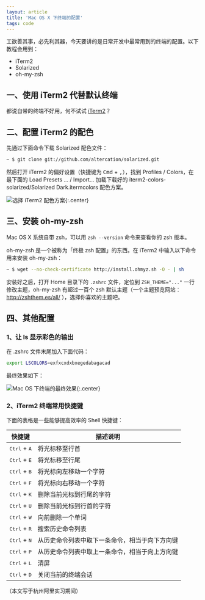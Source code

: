 ```yaml
---
layout: article
title: 'Mac OS X 下终端的配置'
tags: code
---
```


工欲善其事，必先利其器，今天要讲的是日常开发中最常用到的终端的配置。以下教程会用到：

* iTerm2
* Solarized
* oh-my-zsh

## 一、使用 iTerm2 代替默认终端

都说自带的终端不好用，何不试试 [iTerm2](https://www.iterm2.com/)？

## 二、配置 iTerm2 的配色

先通过下面命令下载 Solarized 配色文件：

~~~sh
~ $ git clone git://github.com/altercation/solarized.git
~~~

然后打开 iTerm2 的偏好设置（快捷键为 <kbd>Cmd</kbd> + <kbd>,</kbd>），找到 Profiles / Colors，在最下面的 Load Presets ... / Import... 加载下载好的 iterm2-colors-solarized/Solarized Dark.itermcolors 配色方案。


![选择 iTerm2 配色方案]({{site.img_url}}/2014-iterm-preference.jpg){:.center}


## 三、安装 oh-my-zsh

Mac OS X 系统自带 zsh，可以用 `zsh --version` 命令来查看你的 zsh 版本。

oh-my-zsh 是一个被称为「终极 zsh 配置」的东西。在 iTerm2 中输入以下命令用来安装 oh-my-zsh：

~~~sh
~ $ wget --no-check-certificate http://install.ohmyz.sh -O - | sh
~~~

安装好之后，打开 Home 目录下的 `.zshrc` 文件，定位到 `ZSH_THEME="..."` 一行修改主题，oh-my-zsh 有超过一百个 zsh 默认主题（一个主题预览网站：http://zshthem.es/all/ ），选择你喜欢的主题吧。

## 四、其他配置

### 1、让 ls 显示彩色的输出

在 .zshrc 文件末尾加入下面代码：

~~~sh
export LSCOLORS=exfxcxdxbxegedabagacad
~~~

最终效果如下：


![Mac OS 下终端的最终效果]({{site.img_url}}/2014-mac-os-terminal.jpg){:.center}


### 2、iTerm2 终端常用快捷键

下面的表格是一些能够提高效率的 Shell 快捷键：

| 快捷键                          | 描述说明                                       |
| ------------------------------  | --------------------------------------------- |
| <kbd>Ctrl</kbd> + <kbd>A</kbd>  | 将光标移至行首                                 |
| <kbd>Ctrl</kbd> + <kbd>E</kbd>  | 将光标移至行尾                                 |
| <kbd>Ctrl</kbd> + <kbd>B</kbd>  | 将光标向左移动一个字符                          |
| <kbd>Ctrl</kbd> + <kbd>F</kbd>  | 将光标向右移动一个字符                          |
| <kbd>Ctrl</kbd> + <kbd>K</kbd>  | 删除当前光标到行尾的字符                        |
| <kbd>Ctrl</kbd> + <kbd>U</kbd>  | 删除当前光标到行首的字符                        |
| <kbd>Ctrl</kbd> + <kbd>W</kbd>  | 向前删除一个单词                               |
| <kbd>Ctrl</kbd> + <kbd>R</kbd>  | 搜索历史命令列表                               |
| <kbd>Ctrl</kbd> + <kbd>N</kbd>  | 从历史命令列表中取下一条命令，相当于向下方向键    |
| <kbd>Ctrl</kbd> + <kbd>P</kbd>  | 从历史命令列表中取上一条命令，相当于向上方向键    |
| <kbd>Ctrl</kbd> + <kbd>L</kbd>  | 清屏                                           |
| <kbd>Ctrl</kbd> + <kbd>D</kbd>  | 关闭当前的终端会话                              |


（本文写于杭州阿里实习期间）
